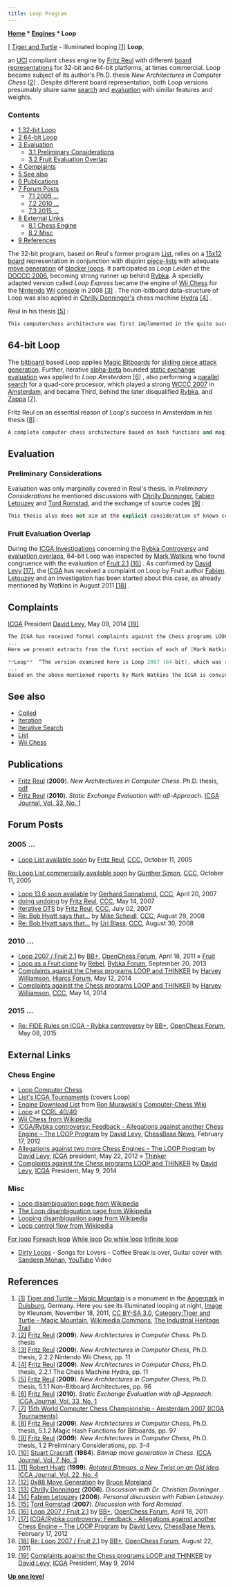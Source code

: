 ```yaml
---
title: Loop Program
---
```

**[Home](Home "Home") \* [Engines](Engines "Engines") \* Loop**



[ [Tiger and Turtle](https://en.wikipedia.org/wiki/Tiger_and_Turtle_%E2%80%93_Magic_Mountain) - illuminated looping <a id="cite-note-1" href="#cite-ref-1">[1]</a>
**Loop**,  

an [UCI](UCI "UCI") compliant chess engine by [Fritz Reul](Fritz_Reul "Fritz Reul") with different [board representations](Board_Representation "Board Representation") for 32-bit and 64-bit platforms, at times commercial. Loop became subject of its author's Ph.D. thesis *New Architectures in Computer Chess* <a id="cite-note-2" href="#cite-ref-2">[2]</a> . Despite different board representation, both Loop versions presumably share same [search](Search "Search") and [evaluation](Evaluation "Evaluation") with similar features and weights. 



### Contents


* [1 32-bit Loop](#32-bit-loop)
* [2 64-bit Loop](#64-bit-loop)
* [3 Evaluation](#evaluation)
	+ [3.1 Preliminary Considerations](#preliminary-considerations)
	+ [3.2 Fruit Evaluation Overlap](#fruit-evaluation-overlap)
* [4 Complaints](#complaints)
* [5 See also](#see-also)
* [6 Publications](#publications)
* [7 Forum Posts](#forum-posts)
	+ [7.1 2005 ...](#2005-...)
	+ [7.2 2010 ...](#2010-...)
	+ [7.3 2015 ...](#2015-...)
* [8 External Links](#external-links)
	+ [8.1 Chess Engine](#chess-engine)
	+ [8.2 Misc](#misc)
* [9 References](#references)






The 32-bit program, based on Reul's former program [List](List_(Program) "List (Program)"), relies on a [15x12 board](Vector_Attacks#15x12 "Vector Attacks") representation in conjunction with disjoint [piece-lists](Piece-Lists#NewArchitecture "Piece-Lists") with adequate [move generation](Move_Generation "Move Generation") of [blocker loops](Vector_Attacks#NewArchitecture "Vector Attacks"). It participated as *Loop Leiden* at the [DOCCC 2006](DOCCC_2006 "DOCCC 2006"), becoming strong runner up behind [Rybka](Rybka "Rybka"). A specially adapted version called *Loop Express* became the engine of [Wii Chess](Wii_Chess "Wii Chess") for the [Nintendo](https://en.wikipedia.org/wiki/Nintendo) [Wii](https://en.wikipedia.org/wiki/Wii) [console](https://en.wikipedia.org/wiki/Video_game_console) in 2008 <a id="cite-note-3" href="#cite-ref-3">[3]</a> . The non-bitboard data-structure of Loop was also applied in [Chrilly Donninger's](Chrilly_Donninger "Chrilly Donninger") chess machine [Hydra](Hydra "Hydra") <a id="cite-note-4" href="#cite-ref-4">[4]</a> .


Reul in his thesis <a id="cite-note-5" href="#cite-ref-5">[5]</a> :




```C++
This computerchess architecture was first implemented in the quite successful computerchess engine Loop Leiden 2006. The computerchess architecture was later implemented partially in Hydra and completely in Wii Chess by Nintendo (see Section 2.1). The high performance was just as important for these projects as the simplicity and ease of implementation in the following two environments: (1) the environment of a sophisticated computer-chess machine (Hydra) and (2) the environment of a commercial games console with the highest quality and security standards. 

```

## 64-bit Loop


The [bitboard](Bitboards "Bitboards") based Loop applies [Magic Bitboards](Magic_Bitboards "Magic Bitboards") for [sliding piece attack generation](Sliding_Piece_Attacks "Sliding Piece Attacks"). Further, iterative [alpha-beta](Alpha-Beta "Alpha-Beta") bounded [static exchange evaluation](Static_Exchange_Evaluation "Static Exchange Evaluation") was applied to *Loop Amsterdam* <a id="cite-note-6" href="#cite-ref-6">[6]</a> , also performing a [parallel search](Parallel_Search "Parallel Search") for a quad-core processor, which played a strong [WCCC 2007](WCCC_2007 "WCCC 2007") in [Amsterdam](https://en.wikipedia.org/wiki/Amsterdam), and became Third, behind the later disqualified [Rybka](Rybka "Rybka"), and [Zappa](Zappa "Zappa") <a id="cite-note-7" href="#cite-ref-7">[7]</a>.


Fritz Reul on an essential reason of Loop's success in Amsterdam in his thesis <a id="cite-note-8" href="#cite-ref-8">[8]</a> :




```C++
A complete computer-chess architecture based on hash functions and magic multiplications for the examination of bitboards is implemented in the computerchess engine Loop Amsterdam. This engine was able to reach the 3rd place at the 15th World Computer-Chess Championship, Amsterdam (NL) 2007. An essential reason for the success of this 64-bit computer-chess engine was the use of highly sophisticated perfect hash functions and magic multipliers for the computation of compound bit-patterns (bitboards) via perfect hashing. 

```

## Evaluation


### Preliminary Considerations


Evaluation was only marginally covered in Reul's thesis. In *Preliminary Considerations* he mentioned discussions with [Chrilly Donninger](Chrilly_Donninger "Chrilly Donninger"), [Fabien Letouzey](Fabien_Letouzey "Fabien Letouzey") and [Tord Romstad](Tord_Romstad "Tord Romstad"), and the exchange of source codes <a id="cite-note-9" href="#cite-ref-9">[9]</a> :




```C++
This thesis also does not aim at the explicit consideration of known computer-chess architectures, such as [Rotated Bitboards](Rotated_Bitboards "Rotated Bitboards") <a id="cite-note-10" href="#cite-ref-10">[10]</a> <a id="cite-note-11" href="#cite-ref-11">[11]</a> or the [0x88](0x88 "0x88") representation <a id="cite-note-12" href="#cite-ref-12">[12]</a>. Many a reference used in this thesis is not available in a scientifically elaborate form. This includes personal conversations with programmers <a id="cite-note-13" href="#cite-ref-13">[13]</a> <a id="cite-note-14" href="#cite-ref-14">[14]</a> <a id="cite-note-15" href="#cite-ref-15">[15]</a>, and the **exchange of source codes** as well as discussions via email. In this way the contents of this thesis can be regarded to be on a state-of the-art level of the research and development in the field of the computer-chess architectures. 

```

### Fruit Evaluation Overlap


During the [ICGA Investigations](ICGA_Investigations "ICGA Investigations") concerning the [Rybka Controversy](Rybka_Controversy "Rybka Controversy") and [evaluation overlaps](Evaluation_Overlap "Evaluation Overlap"), 64-bit Loop was inspected by [Mark Watkins](Mark_Watkins "Mark Watkins") who found congruence with the evaluation of [Fruit 2.1](Fruit "Fruit") <a id="cite-note-16" href="#cite-ref-16">[16]</a> . As confirmed by [David Levy](David_Levy "David Levy") <a id="cite-note-17" href="#cite-ref-17">[17]</a>, the [ICGA](ICGA "ICGA") has received a complaint on Loop by Fruit author [Fabien Letouzey](Fabien_Letouzey "Fabien Letouzey") and an investigation has been started about this case, as already mentioned by Watkins in August 2011 <a id="cite-note-18" href="#cite-ref-18">[18]</a> .




## Complaints


[ICGA](ICGA "ICGA") President [David Levy](David_Levy "David Levy"), May 09, 2014 <a id="cite-note-19" href="#cite-ref-19">[19]</a>




```C++
The ICGA has received formal complaints against the Chess programs LOOP and [THINKER](Thinker "Thinker"), both of which have participated in the World Computer Chess Championship. LOOP was entered by Fritz Reul into the [2007 WCCC](WCCC_2007 "WCCC 2007") in Amsterdam. THINKER was entered into the [2010 WCCC](WCCC_2010 "WCCC 2010") in Kanazawa.
...
Here we present extracts from the first section of each of [Mark Watkins](Mark_Watkins "Mark Watkins") reports.

```


```C++
**Loop**  “The version examined here is Loop 2007 (64-bit), which was released at approximately the same time as the WCCC. There is notable similarity to Fruit in the evaluation function (other components were not examined).”
...
Based on the above mentioned reports by Mark Watkins the ICGA is convinced that, at the very least, both Fritz Reul and [Kerwin Medina](Kerwin_Medina "Kerwin Medina") have a case to answer. Depending on how Reul and/or Medina respond to these allegations the ICGA might decide to conduct further investigations and/or take some form of strong sanctioning action against the programmers.  However, the ICGA does not intend to proceed further along the route to strong sanctions for the time being, in order to give these programmers more time in which to make contact with the ICGA President and present their defence to the allegations. If either or both of these programmers fail to do so by December 31st 2014, or refuses to do so, the ICGA will disqualify them from all their results in ICGA events.  In the meantime the ICGA has decided to suspend both Fritz Reul and Kerwin Medina from participation in all ICGA events until such time as they have made contact and offered a defence. 

```

## See also


* [Coiled](Coiled "Coiled")
* [Iteration](Iteration "Iteration")
* [Iterative Search](Iterative_Search "Iterative Search")
* [List](List_(Program) "List (Program)")
* [Wii Chess](Wii_Chess "Wii Chess")


## Publications


* [Fritz Reul](Fritz_Reul "Fritz Reul") (**2009**). *New Architectures in Computer Chess*. Ph.D. thesis, [pdf](https://pure.uvt.nl/ws/portalfiles/portal/1098572/Proefschrift_Fritz_Reul_170609.pdf)
* [Fritz Reul](Fritz_Reul "Fritz Reul") (**2010**). *Static Exchange Evaluation with αβ-Approach*. [ICGA Journal, Vol. 33, No. 1](ICGA_Journal#33_1 "ICGA Journal")


## Forum Posts


### 2005 ...


* [Loop List available soon](https://www.stmintz.com/ccc/index.php?id=455003) by [Fritz Reul](Fritz_Reul "Fritz Reul"), [CCC](CCC "CCC"), October 11, 2005


 [Re: Loop List commercially available soon](https://www.stmintz.com/ccc/index.php?id=455043) by [Günther Simon](G%C3%BCnther_Simon "Günther Simon"), [CCC](CCC "CCC"), October 11, 2005
* [Loop 13.6 soon available](http://www.talkchess.com/forum/viewtopic.php?t=13270) by [Gerhard Sonnabend](index.php?title=Gerhard_Sonnabend&action=edit&redlink=1 "Gerhard Sonnabend (page does not exist)"), [CCC](CCC "CCC"), April 20, 2007
* [doing undoing](http://www.talkchess.com/forum/viewtopic.php?t=13764) by [Fritz Reul](Fritz_Reul "Fritz Reul"), [CCC](CCC "CCC"), May 14, 2007
* [Iterative DTS](http://www.talkchess.com/forum/viewtopic.php?t=14832) by [Fritz Reul](Fritz_Reul "Fritz Reul"), [CCC](CCC "CCC"), July 02, 2007
* [Re: Bob Hyatt says that...](http://www.talkchess.com/forum/viewtopic.php?topic_view=threads&p=213390&t=23375) by [Mike Scheidl](index.php?title=Michael_Scheidl&action=edit&redlink=1 "Michael Scheidl (page does not exist)"), [CCC](CCC "CCC"), August 29, 2008
* [Re: Bob Hyatt says that...](http://www.talkchess.com/forum/viewtopic.php?topic_view=threads&p=213593&t=23375) by [Uri Blass](Uri_Blass "Uri Blass"), [CCC](CCC "CCC"), August 30, 2008


### 2010 ...


* [Loop 2007 / Fruit 2.1](http://www.open-chess.org/viewtopic.php?f=5&t=1353) by [BB+](Mark_Watkins "Mark Watkins"), [OpenChess Forum](Computer_Chess_Forums "Computer Chess Forums"), April 18, 2011 » [Fruit](Fruit "Fruit")
* [Loop as a Fruit clone](http://rybkaforum.net/cgi-bin/rybkaforum/topic_show.pl?tid=27681) by [Rebel](Ed_Schroder "Ed Schroder"), [Rybka Forum](Computer_Chess_Forums "Computer Chess Forums"), September 20, 2013
* [Complaints against the Chess programs LOOP and THINKER](http://hiarcs.net/forums/viewtopic.php?t=6707) by [Harvey Williamson](Harvey_Williamson "Harvey Williamson"), [Hiarcs Forum](Computer_Chess_Forums "Computer Chess Forums"), May 12, 2014
* [Complaints against the Chess programs LOOP and THINKER](http://www.talkchess.com/forum/viewtopic.php?t=52325) by [Harvey Williamson](Harvey_Williamson "Harvey Williamson"), [CCC](CCC "CCC"), May 14, 2014


### 2015 ...


* [Re: FIDE Rules on ICGA - Rybka controversy](http://www.open-chess.org/viewtopic.php?f=3&t=2808&start=81) by [BB+](Mark_Watkins "Mark Watkins"), [OpenChess Forum](Computer_Chess_Forums "Computer Chess Forums"), May 08, 2015


## External Links


### Chess Engine


* [Loop Computer Chess](https://www.loopchess.com/)
* [List's ICGA Tournaments](https://www.game-ai-forum.org/icga-tournaments/program.php?id=123) (covers Loop)
* [Engine Download List](http://www.computer-chess.org/doku.php?id=computer_chess:wiki:download:engine_download_list) from [Ron Murawski's](Ron_Murawski "Ron Murawski") [Computer-Chess Wiki](http://computer-chess.org/doku.php?id=home)
* [Loop](http://www.computerchess.org.uk/ccrl/4040/cgi/compare_engines.cgi?family=Loop-List&print=Rating+list&print=Results+table&print=LOS+table&print=Ponder+hit+table&print=Eval+difference+table&print=Comopp+gamenum+table&print=Overlap+table&print=Score+with+common+opponents) at [CCRL 40/40](CCRL "CCRL")
* [Wii Chess from Wikipedia](https://en.wikipedia.org/wiki/Wii_Chess)
* [ICGA/Rybka controversy: Feedback - Allegations against another Chess Engine – The LOOP Program](https://en.chessbase.com/post/icga-rybka-controversy-feedback) by [David Levy](David_Levy "David Levy"), [ChessBase News](ChessBase "ChessBase"), February 17, 2012
* [Allegations against two more Chess Engines – The LOOP Program](https://icga.org/?p=354) by [David Levy](David_Levy "David Levy"), [ICGA](ICGA "ICGA") president, May 22, 2012 » [Thinker](Thinker "Thinker")
* [Complaints against the Chess programs LOOP and THINKER](https://icga.org/?p=919) by [David Levy](David_Levy "David Levy"), [ICGA](ICGA "ICGA") President, May 9, 2014


### Misc


* [Loop disambiguation page from Wikipedia](https://en.wikipedia.org/wiki/Loop)
* [The Loop disambiguation page from Wikipedia](https://en.wikipedia.org/wiki/The_Loop)
* [Looping disambiguation page from Wikipedia](https://en.wikipedia.org/wiki/Looping)
* [Loop control flow from Wikipedia](https://en.wikipedia.org/wiki/Control_flow#Loops)


 [For loop](https://en.wikipedia.org/wiki/For_loop)
 [Foreach loop](https://en.wikipedia.org/wiki/Foreach_loop)
 [While loop](https://en.wikipedia.org/wiki/While_loop)
 [Do while loop](https://en.wikipedia.org/wiki/Do_while_loop)
 [Infinite loop](https://en.wikipedia.org/wiki/Infinite_loop)
* [Dirty Loops](https://en.wikipedia.org/wiki/Dirty_Loops) - Songs for Lovers - Coffee Break is over, Guitar cover with [Sandeep Mohan](Category:Sandeep_Mohan "Category:Sandeep Mohan"), [YouTube](https://en.wikipedia.org/wiki/YouTube) Video


 
## References


1. <a id="cite-ref-1" href="#cite-note-1">[1]</a> [Tiger and Turtle – Magic Mountain](https://en.wikipedia.org/wiki/Tiger_and_Turtle_%E2%80%93_Magic_Mountain) is a monument in the [Angerpark](https://de.wikipedia.org/wiki/Angerpark) in [Duisburg](https://en.wikipedia.org/wiki/Duisburg), Germany. Here you see its illuminated looping at night, [Image](https://commons.wikimedia.org/wiki/File:Tigerandturtle.jpg) by Kleunam, November 18, 2011, [CC BY-SA 3.0](https://creativecommons.org/licenses/by-sa/3.0/), [Category:Tiger and Turtle – Magic Mountain](https://commons.wikimedia.org/wiki/Category:Tiger_and_Turtle_%E2%80%93_Magic_Mountain), [Wikimedia Commons](https://en.wikipedia.org/wiki/Wikimedia_Commons), [The Industrial Heritage Trail](Category:Industrial_Heritage_Trail "Category:Industrial Heritage Trail")
2. <a id="cite-ref-2" href="#cite-note-2">[2]</a> [Fritz Reul](Fritz_Reul "Fritz Reul") (**2009**). *New Architectures in Computer Chess*. Ph.D. thesis
3. <a id="cite-ref-3" href="#cite-note-3">[3]</a> [Fritz Reul](Fritz_Reul "Fritz Reul") (**2009**). *New Architectures in Computer Chess*, Ph.D. thesis, 2.2.2 Nintendo Wii Chess, pp. 11
4. <a id="cite-ref-4" href="#cite-note-4">[4]</a> [Fritz Reul](Fritz_Reul "Fritz Reul") (**2009**). *New Architectures in Computer Chess*, Ph.D. thesis, 2.2.1 The Chess Machine Hydra, pp. 11
5. <a id="cite-ref-5" href="#cite-note-5">[5]</a> [Fritz Reul](Fritz_Reul "Fritz Reul") (**2009**). *New Architectures in Computer Chess*, Ph.D. thesis, 5.1.1 Non-Bitboard Architectures, pp. 96
6. <a id="cite-ref-6" href="#cite-note-6">[6]</a> [Fritz Reul](Fritz_Reul "Fritz Reul") (**2010**). *Static Exchange Evaluation with αβ-Approach*. [ICGA Journal, Vol. 33, No. 1](ICGA_Journal#33_1 "ICGA Journal")
7. <a id="cite-ref-7" href="#cite-note-7">[7]</a> [15th World Computer Chess Championship - Amsterdam 2007 (ICGA Tournaments)](https://www.game-ai-forum.org/icga-tournaments/tournament.php?id=173)
8. <a id="cite-ref-8" href="#cite-note-8">[8]</a> [Fritz Reul](Fritz_Reul "Fritz Reul") (**2009**). *New Architectures in Computer Chess*, Ph.D. thesis, 5.1.2 Magic Hash Functions for Bitboards, pp. 97
9. <a id="cite-ref-9" href="#cite-note-9">[9]</a> [Fritz Reul](Fritz_Reul "Fritz Reul") (**2009**). *New Architectures in Computer Chess*, Ph.D. thesis, 1.2 Preliminary Considerations, pp. 3-4
10. <a id="cite-ref-10" href="#cite-note-10">[10]</a> [Stuart Cracraft](Stuart_Cracraft "Stuart Cracraft") (**1984**). *Bitmap move generation in Chess*. [ICCA Journal, Vol. 7, No. 3](ICGA_Journal#7_3 "ICGA Journal")
11. <a id="cite-ref-11" href="#cite-note-11">[11]</a> [Robert Hyatt](Robert_Hyatt "Robert Hyatt") (**1999**). *[Rotated Bitmaps, a New Twist on an Old Idea](http://www.cis.uab.edu/hyatt/bitmaps.html)*. [ICCA Journal, Vol. 22, No. 4](ICGA_Journal#22_4 "ICGA Journal")
12. <a id="cite-ref-12" href="#cite-note-12">[12]</a> [0x88 Move Generation](http://web.archive.org/web/20070716111804/www.brucemo.com/compchess/programming/0x88.htm) by [Bruce Moreland](Bruce_Moreland "Bruce Moreland")
13. <a id="cite-ref-13" href="#cite-note-13">[13]</a> [Chrilly Donninger](Chrilly_Donninger "Chrilly Donninger") (**2006**). *Discussion with Dr. Christian Donninger*.
14. <a id="cite-ref-14" href="#cite-note-14">[14]</a> [Fabien Letouzey](Fabien_Letouzey "Fabien Letouzey") (**2006**). *Personal discussion with Fabien Letouzey*.
15. <a id="cite-ref-15" href="#cite-note-15">[15]</a> [Tord Romstad](Tord_Romstad "Tord Romstad") (**2007**). *Discussion with Tord Romstad*.
16. <a id="cite-ref-16" href="#cite-note-16">[16]</a> [Loop 2007 / Fruit 2.1](http://www.open-chess.org/viewtopic.php?f=5&t=1353) by [BB+](Mark_Watkins "Mark Watkins"), [OpenChess Forum](Computer_Chess_Forums "Computer Chess Forums"), April 18, 2011
17. <a id="cite-ref-17" href="#cite-note-17">[17]</a> [ICGA/Rybka controversy: Feedback - Allegations against another Chess Engine – The LOOP Program](https://en.chessbase.com/post/icga-rybka-controversy-feedback) by [David Levy](David_Levy "David Levy"), [ChessBase News](ChessBase "ChessBase"), February 17, 2012
18. <a id="cite-ref-18" href="#cite-note-18">[18]</a> [Re: Loop 2007 / Fruit 2.1](http://www.open-chess.org/viewtopic.php?f=5&t=1353#p13794) by [BB+](Mark_Watkins "Mark Watkins"), [OpenChess Forum](Computer_Chess_Forums "Computer Chess Forums"), August 22, 2011
19. <a id="cite-ref-19" href="#cite-note-19">[19]</a> [Complaints against the Chess programs LOOP and THINKER](https://icga.org/?p=919) by [David Levy](David_Levy "David Levy"), [ICGA](ICGA "ICGA") President, May 9, 2014

**[Up one level](Engines "Engines")**







 
